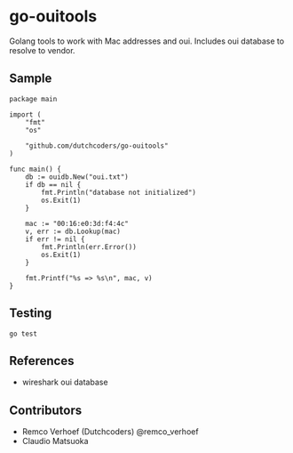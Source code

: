 go-ouitools
===========

Golang tools to work with Mac addresses and oui. Includes oui database to resolve to vendor. 

## Sample
```
package main

import (
	"fmt"
	"os"

	"github.com/dutchcoders/go-ouitools"
)

func main() {
	db := ouidb.New("oui.txt")
	if db == nil {
		fmt.Println("database not initialized")
		os.Exit(1)
	}
  
	mac := "00:16:e0:3d:f4:4c"
	v, err := db.Lookup(mac)
	if err != nil {
		fmt.Println(err.Error())
		os.Exit(1)
	}
	
	fmt.Printf("%s => %s\n", mac, v)
}

```

## Testing
```
go test
```

## References
* wireshark oui database

## Contributors
* Remco Verhoef (Dutchcoders) @remco_verhoef
* Claudio Matsuoka
